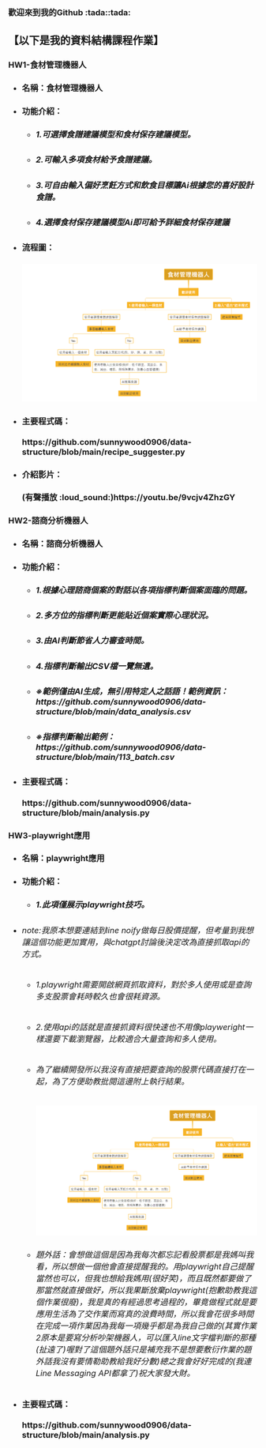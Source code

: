 <h3>歡迎來到我的Github :tada::tada:
<P><h2>【以下是我的資料結構課程作業】</P>
<p><h3>HW1-食材管理機器人</p>
<ul style='list-style-type'>
     <li><h4>名稱：食材管理機器人</h4></li>
     <li><h4>功能介紹：
       <ul style='list-style-type'>
       <li><h5>1.可選擇食譜建議模型和食材保存建議模型。</h5></li>
       <li><h5>2.可輸入多項食材給予食譜建議。</h5></li>
       <li><h5>3.可自由輸入偏好烹飪方式和飲食目標讓Ai根據您的喜好設計食譜。</h5></li>
       <li><h5>4.選擇食材保存建議模型Ai即可給予詳細食材保存建議</h5></li>
       </ul>    
     </h4></li>
     <li><h4>流程圖：</h4></li>
     <img src="https://raw.githubusercontent.com/sunnywood0906/data-structure/main/recipe_suggester.png" alt="Recipe Suggester" width="500">
     <li><h4>主要程式碼：</h4></li>
          https://github.com/sunnywood0906/data-structure/blob/main/recipe_suggester.py
      <li><h4>介紹影片：</h4></li>
          (有聲播放 :loud_sound:)https://youtu.be/9vcjv4ZhzGY
     
</ul>
<p><h3>HW2-諮商分析機器人</p>
<ul style='list-style-type'>
     <li><h4>名稱：諮商分析機器人</h4></li>
     <li><h4>功能介紹：
       <ul style='list-style-type'>
       <li><h5>1.根據心理諮商個案的對話以各項指標判斷個案面臨的問題。</h5></li>
       <li><h5>2.多方位的指標判斷更能貼近個案實際心理狀況。</h5></li>
       <li><h5>3.由AI判斷節省人力審查時間。</h5></li>
       <li><h5>4.指標判斷輸出CSV檔一覽無遺。</h5></li>
       <li><h5>※範例僅由AI生成，無引用特定人之話語！範例資訊：https://github.com/sunnywood0906/data-structure/blob/main/data_analysis.csv</h5></li>
       <li><h5>※指標判斷輸出範例：https://github.com/sunnywood0906/data-structure/blob/main/113_batch.csv</h5></li>
       </ul>    
     </h4></li>
     <li><h4>主要程式碼：</h4></li>
          https://github.com/sunnywood0906/data-structure/blob/main/analysis.py
</ul>
<p><h3>HW3-playwright應用</p>
<ul style='list-style-type'>
     <li><h4>名稱：playwright應用</h4></li>
     <li><h4>功能介紹：
       <ul style='list-style-type'>
       <li><h5>1.此項僅展示playwright技巧。</h5></li>
       </ul>
       <li><h6>note:我原本想要連結到line noify做每日股價提醒，但考量到我想讓這個功能更加實用，與chatgpt討論後決定改為直接抓取api的方式。</h6></li>
       <ul style='list-style-type'>
       <li><h6>1.playwright需要開啟網頁抓取資料，對於多人使用或是查詢多支股票會耗時較久也會很耗資源。</h6></li>
       <li><h6>2.使用api的話就是直接抓資料很快速也不用像playweright一樣還要下載瀏覽器，比較適合大量查詢和多人使用。</h6></li>
       <li><h6>為了繼續開發所以我沒有直接把要查詢的股票代碼直接打在一起，為了方便助教批閱這邊附上執行結果。</h6></li>
        <img src="https://raw.githubusercontent.com/sunnywood0906/data-structure/main/recipe_suggester.png" alt="Recipe Suggester" width="500">    
       <li><h6>題外話：會想做這個是因為我每次都忘記看股票都是我媽叫我看，所以想做一個他會直接提醒我的。用playwright自己提醒當然也可以，但我也想給我媽用(很好笑)，而且既然都要做了那當然就直接做好，所以我果斷放棄playwright(抱歉助教我這個作業很廢)，我是真的有經過思考過程的，畢竟做程式就是要應用生活為了交作業而寫真的浪費時間，所以我會花很多時間在完成一項作業因為我每一項幾乎都是為我自己做的(其實作業2原本是要寫分析吵架機器人，可以匯入line文字檔判斷的那種(扯遠了)喔對了這個題外話只是補充我不是想要敷衍作業的題外話我沒有要情勒助教給我好分數)總之我會好好完成的(我連Line Messaging API都拿了)祝大家發大財。</h6></li>
       </ul>  
     </h4></li>
     <li><h4>主要程式碼：</h4></li>
          https://github.com/sunnywood0906/data-structure/blob/main/analysis.py
</ul>


